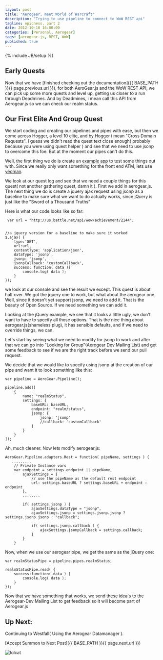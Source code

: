 ```yaml
---
layout: post
title: "Aerogear, meet World of Warcraft"
description: "Trying to use pipeline to connect to WoW REST api"
tagline: epicness, part 2
date: 2012-10-10 16:00:00
categories: [Personal, Aerogear]
tags: [aerogear.js, REST, WoW]
published: true
---
```

{% include JB/setup %}

## Early Quests

Now that we have [finished checking out the documentation]({{ BASE_PATH }}{{ page.previous.url }}), for both AeroGear.js and the WoW REST API, we can pick up some more quests and level up, getting us closer to a run through Deadmines.  And by Deadmines, i mean call this API from Aerogear.js so we can check our realm status.

## Our First Elite And Group Quest

We start coding and creating our pipelines and pipes with ease,  but then we come across Hogger, a level 10 elite, and by Hogger i mean "Cross Domain Requests".  I guess we didn't read the quest text close enough( probably because you were using quest helper ) and see that we need to use jsonp to overcome this foe.  But at the moment our pipes can't do this.

Well, the first thing we do is create an [example app](https://github.com/lholmquist/WoWAerogear) to test some things out with.  Since we really only want something for the front end ATM, lets use [yeoman](yeoman.io).

We look at our quest log and see that we need a couple things for this quest( not another gathering quest, damn it ).  First we add in aerogear.js.  The next thing we do is create a jquery ajax request using jsonp as a baseline to make sure what we want to do actually works, since jQuery is just like the "Sword of a Thousand Truths"

Here is what our code looks like so far:

	 var url = "http://us.battle.net/api/wow/achievement/2144";


	//a jquery version for a baseline to make sure it worked
	$.ajax( {
        type:'GET',
        url:url,
        contentType: 'application/json',
        dataType: 'jsonp',
        jsonp: 'jsonp',
        jsonpCallback: 'customCallback',
        success: function( data ){
            console.log( data );
        }
    });

we look at our console and see the result we except.  This quest is about half over.  We got the jquery one to work, but what about the aerogear one. Well, since it doesn't yet support jsonp, we need to add it.  That is the beauty of Open Source.  If we need something we can add it.

Looking at the jQuery example, we see that it looks a little ugly, we don't want to have to specify all those options.  That is the nice thing about aerogear.js(shameless plug),  it has sensible defaults, and if we need to override things, we can.

Let's start by seeing what we need to modify for jsonp to work and after that we can go into "Looking for Group"(Aerogear Dev Mailing List) and get some feedback to see if we are the right track before we send our pull request.

We decide that we would like to specify using jsonp at the creation of our pipe and want it to look something like this:

	var pipeline = AeroGear.Pipeline();

    pipeline.add([
        {
            name: "realmStatus",
            settings: {
                baseURL: baseURL,
                endpoint: "realm/status",
                jsonp: {
                    jsonp: 'jsonp'
                    //callback: 'customCallback'
                }
            }
        }
    ]);

Ah, much cleaner.  Now lets modify aerogear.js:

	AeroGear.Pipeline.adapters.Rest = function( pipeName, settings ) {
       .........
        // Private Instance vars
        var endpoint = settings.endpoint || pipeName,
            ajaxSettings = {
                // use the pipeName as the default rest endpoint
                url: settings.baseURL ? settings.baseURL + endpoint : endpoint
            },
            ........

            if( settings.jsonp ) {
                ajaxSettings.dataType = "jsonp",
                ajaxSettings.jsonp = settings.jsonp.jsonp ? settings.jsonp.jsonp : "callback";

                if( settings.jsonp.callback ) {
                    ajaxSettings.jsonpCallback = settings.callback;
                }
            }
        }

Now, when we use our aerogear pipe, we get the same as the jQuery one:

	var realmStatusPipe = pipeline.pipes.realmStatus;

    realmStatusPipe.read( {
        success:function( data ) {
            console.log( data );
        }
    });


Now that we have something that works, we send these idea's to the Aerogear-Dev Mailing List to get feedback so it will become part of Aerogear.js


## Up Next:

Continuing to Westfall( Using the Aerogear Datamanager ).

[Accept Summon to Next Post]({{ BASE_PATH }}{{ page.next.url }})

![lolcat](http://3.bp.blogspot.com/_fr44lIzC03k/TO3ZHO7d9HI/AAAAAAAACQ4/ZmolDiykmrE/s1600/lolcat+rainbow.jpeg)
